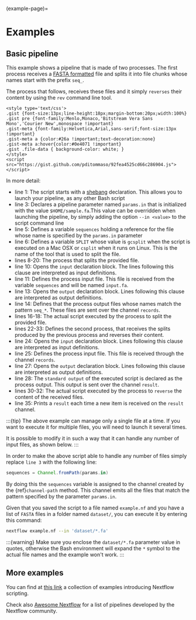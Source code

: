 (example-page)=

# Examples

## Basic pipeline

This example shows a pipeline that is made of two processes. The first process receives a
[FASTA formatted](http://en.wikipedia.org/wiki/FASTA_format) file and splits it into file chunks whose names start with
the prefix `seq_`.

The process that follows, receives these files and it simply `reverses` their content by using the `rev` command line tool.

```{raw} html
<style type='text/css'>
.gist {font-size:13px;line-height:18px;margin-bottom:20px;width:100%}
.gist pre {font-family:Menlo,Monaco,'Bitstream Vera Sans Mono','Courier New',monospace !important}
.gist-meta {font-family:Helvetica,Arial,sans-serif;font-size:13px !important}
.gist-meta a {color:#26a !important;text-decoration:none}
.gist-meta a:hover{color:#0e4071 !important}
.gist .file-data { background-color: white; }
</style>
<script src="https://gist.github.com/pditommaso/92fea4525cd66c286904.js"></script>
```

In more detail:

- line 1: The script starts with a [shebang](<http://en.wikipedia.org/wiki/Shebang_(Unix)>) declaration. This allows you
  to launch your pipeline, as any other Bash script
- line 3: Declares a pipeline parameter named `params.in` that is initialized with the value `$HOME/sample.fa`.This value
  can be overridden when launching the pipeline, by simply adding the option `--in <value>` to the script command line
- line 5: Defines a variable `sequences` holding a reference for the file whose name is specified by the `params.in`
  parameter
- line 6: Defines a variable `SPLIT` whose value is `gcsplit` when the script is executed on a Mac OSX or `csplit`
  when it runs on Linux. This is the name of the tool that is used to split the file.
- lines 8-20: The process that splits the provided file.
- line 10: Opens the `input` declaration block. The lines following this clause are interpreted as input definitions.
- line 11: Defines the process input file. This file is received from the variable `sequences` and will be named `input.fa`.
- line 13: Opens the `output` declaration block. Lines following this clause are interpreted as output definitions.
- line 14: Defines that the process output files whose names match the pattern `seq_*`. These files are sent over the
  channel `records`.
- lines 16-18: The actual script executed by the process to split the provided file.
- lines 22-33: Defines the second process, that receives the splits produced by the previous process and reverses their
  content.
- line 24: Opens the `input` declaration block. Lines following this clause are interpreted as input definitions.
- line 25: Defines the process input file. This file is received through the channel `records`.
- line 27: Opens the `output` declaration block. Lines following this clause are interpreted as output definitions.
- line 28: The `standard output` of the executed script is declared as the process output. This output is sent over the
  channel `result`.
- lines 30-32: The actual script executed by the process to `reverse` the content of the received files.
- line 35: Prints a `result` each time a new item is received on the `result` channel.

:::{tip}
The above example can manage only a single file at a time. If you want to execute it for multiple files,
you will need to launch it several times.

It is possible to modify it in such a way that it can handle any number of input files, as shown below.
:::

In order to make the above script able to handle any number of files simply replace `line 3` with the following line:

```groovy
sequences = Channel.fromPath(params.in)
```

By doing this the `sequences` variable is assigned to the channel created by the {ref}`channel-path` method. This
channel emits all the files that match the pattern specified by the parameter `params.in`.

Given that you saved the script to a file named `example.nf` and you have a list of `FASTA` files in a folder
named `dataset/`, you can execute it by entering this command:

```bash
nextflow example.nf --in 'dataset/*.fa'
```

:::{warning}
Make sure you enclose the `dataset/*.fa` parameter value in quotes,
otherwise the Bash environment will expand the `*` symbol to the actual file names and the example won't work.
:::

## More examples

You can find at [this link](https://github.com/nextflow-io/examples) a collection of examples introducing Nextflow
scripting.

Check also [Awesome Nextflow](https://github.com/nextflow-io/awesome-nextflow/) for a list
of pipelines developed by the Nextflow community.
